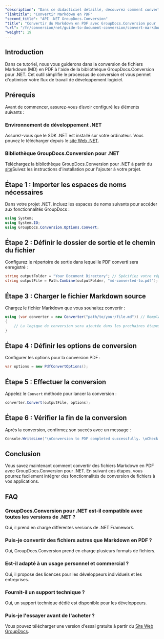 ```yaml
---
"description": "Dans ce didacticiel détaillé, découvrez comment convertir facilement des fichiers Markdown (MD) au format Portable Document Format (PDF) à l'aide de la bibliothèque GroupDocs.Conversion pour .NET."
"linktitle": "Convertir Markdown en PDF"
"second_title": "API .NET GroupDocs.Conversion"
"title": "Convertir du Markdown en PDF avec GroupDocs.Conversion pour .NET"
"url": "/fr/conversion/net/guide-to-document-conversion/convert-markdown-to-pdf/"
"weight": 19
---
```


## Introduction

Dans ce tutoriel, nous vous guiderons dans la conversion de fichiers Markdown (MD) en PDF à l'aide de la bibliothèque GroupDocs.Conversion pour .NET. Cet outil simplifie le processus de conversion et vous permet d'optimiser votre flux de travail de développement logiciel.

## Prérequis

Avant de commencer, assurez-vous d’avoir configuré les éléments suivants :

### Environnement de développement .NET
Assurez-vous que le SDK .NET est installé sur votre ordinateur. Vous pouvez le télécharger depuis le [site Web .NET](https://dotnet.microsoft.com/download).

### Bibliothèque GroupDocs.Conversion pour .NET
Téléchargez la bibliothèque GroupDocs.Conversion pour .NET à partir du [site](https://releases.groupdocs.com/conversion/net/)Suivez les instructions d'installation pour l'ajouter à votre projet.

## Étape 1 : Importer les espaces de noms nécessaires
Dans votre projet .NET, incluez les espaces de noms suivants pour accéder aux fonctionnalités GroupDocs :

```csharp
using System;
using System.IO;
using GroupDocs.Conversion.Options.Convert;
```

## Étape 2 : Définir le dossier de sortie et le chemin du fichier
Configurez le répertoire de sortie dans lequel le PDF converti sera enregistré :

```csharp
string outputFolder = "Your Document Directory"; // Spécifiez votre répertoire de sortie
string outputFile = Path.Combine(outputFolder, "md-converted-to.pdf");
```

## Étape 3 : Charger le fichier Markdown source
Chargez le fichier Markdown que vous souhaitez convertir :

```csharp
using (var converter = new Converter("path/to/your/file.md")) // Remplacez par le chemin de votre fichier MD
{
    // La logique de conversion sera ajoutée dans les prochaines étapes
}
```

## Étape 4 : Définir les options de conversion
Configurer les options pour la conversion PDF :

```csharp
var options = new PdfConvertOptions();
```

## Étape 5 : Effectuer la conversion
Appelez le `Convert` méthode pour lancer la conversion :

```csharp
converter.Convert(outputFile, options);
```

## Étape 6 : Vérifier la fin de la conversion
Après la conversion, confirmez son succès avec un message :

```csharp
Console.WriteLine("\nConversion to PDF completed successfully. \nCheck output in {0}", outputFolder);
```

## Conclusion
Vous savez maintenant comment convertir des fichiers Markdown en PDF avec GroupDocs.Conversion pour .NET. En suivant ces étapes, vous pourrez facilement intégrer des fonctionnalités de conversion de fichiers à vos applications.

## FAQ

### GroupDocs.Conversion pour .NET est-il compatible avec toutes les versions de .NET ?
Oui, il prend en charge différentes versions de .NET Framework.

### Puis-je convertir des fichiers autres que Markdown en PDF ?
Oui, GroupDocs.Conversion prend en charge plusieurs formats de fichiers.

### Est-il adapté à un usage personnel et commercial ?
Oui, il propose des licences pour les développeurs individuels et les entreprises.

### Fournit-il un support technique ?
Oui, un support technique dédié est disponible pour les développeurs.

### Puis-je l'essayer avant de l'acheter ?
Vous pouvez télécharger une version d'essai gratuite à partir du [Site Web GroupDocs](https://releases.groupdocs.com/conversion/net/).